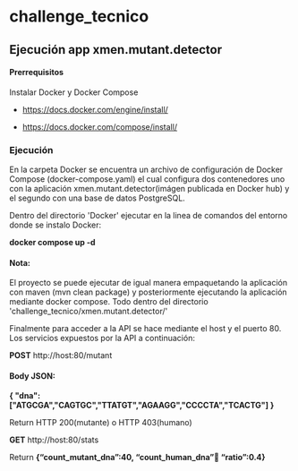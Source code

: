 # challenge_tecnico

## Ejecución app xmen.mutant.detector

#### Prerrequisitos
Instalar Docker y Docker Compose

- https://docs.docker.com/engine/install/

- https://docs.docker.com/compose/install/

### Ejecución
En la carpeta Docker se encuentra un archivo de configuración de Docker Compose (docker-compose.yaml) el cual configura dos contenedores uno con la aplicación xmen.mutant.detector(imágen publicada en Docker hub) y el segundo con una base de datos PostgreSQL.

Dentro del directorio 'Docker' ejecutar en la linea de comandos del entorno donde se instalo Docker:

**docker compose up -d**

#### Nota:

El proyecto se puede ejecutar de igual manera empaquetando la aplicación con maven (mvn clean package) y posteriormente ejecutando la aplicación mediante docker compose. Todo dentro del directorio 'challenge_tecnico/xmen.mutant.detector/'

Finalmente para acceder a la API se hace mediante el host y el puerto 80. Los servicios expuestos por la API a continuación:

**POST** http://host:80/mutant

#### Body JSON:

**{
"dna":["ATGCGA","CAGTGC","TTATGT","AGAAGG","CCCCTA","TCACTG"]
}**

Return HTTP 200(mutante) o HTTP 403(humano)

**GET** http://host:80/stats

Return **{“count_mutant_dna”:40, “count_human_dna”:100: “ratio”:0.4}**








